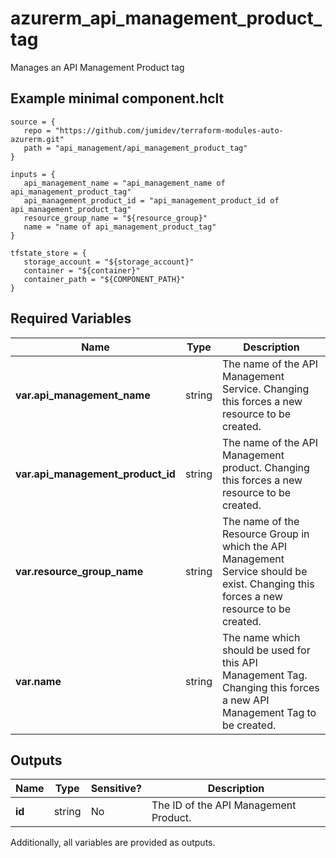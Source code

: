 # azurerm_api_management_product_tag

Manages an API Management Product tag

## Example minimal component.hclt

```hcl
source = {
   repo = "https://github.com/jumidev/terraform-modules-auto-azurerm.git" 
   path = "api_management/api_management_product_tag" 
}

inputs = {
   api_management_name = "api_management_name of api_management_product_tag" 
   api_management_product_id = "api_management_product_id of api_management_product_tag" 
   resource_group_name = "${resource_group}" 
   name = "name of api_management_product_tag" 
}

tfstate_store = {
   storage_account = "${storage_account}" 
   container = "${container}" 
   container_path = "${COMPONENT_PATH}" 
}

```

## Required Variables

| Name | Type |  Description |
| ---- | --------- |  ----------- |
| **var.api_management_name** | string |  The name of the API Management Service. Changing this forces a new resource to be created. | 
| **var.api_management_product_id** | string |  The name of the API Management product. Changing this forces a new resource to be created. | 
| **var.resource_group_name** | string |  The name of the Resource Group in which the API Management Service should be exist. Changing this forces a new resource to be created. | 
| **var.name** | string |  The name which should be used for this API Management Tag. Changing this forces a new API Management Tag to be created. | 



## Outputs

| Name | Type | Sensitive? | Description |
| ---- | ---- | --------- | --------- |
| **id** | string | No  | The ID of the API Management Product. | 

Additionally, all variables are provided as outputs.
